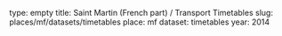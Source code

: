 type: empty
title: Saint Martin (French part) / Transport Timetables
slug: places/mf/datasets/timetables
place: mf
dataset: timetables
year: 2014
